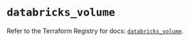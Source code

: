 # `databricks_volume`

Refer to the Terraform Registry for docs: [`databricks_volume`](https://registry.terraform.io/providers/databricks/databricks/1.82.0/docs/resources/volume).
